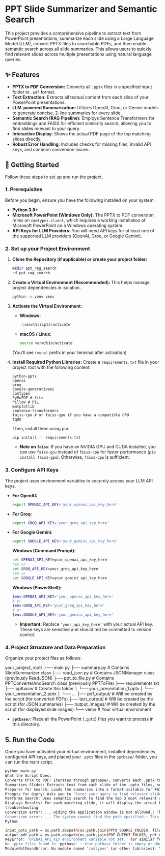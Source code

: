 # PPT Slide Summarizer and Semantic Search

This project provides a comprehensive pipeline to extract text from PowerPoint presentations, summarize each slide using a Large Language Model (LLM), convert PPTX files to searchable PDFs, and then enable semantic search across all slide summaries. This allows users to quickly find relevant slides across multiple presentations using natural language queries.

## ✨ Features

* **PPTX to PDF Conversion:** Converts all `.pptx` files in a specified input folder to `.pdf` format.
* **Text Extraction:** Extracts all textual content from each slide of your PowerPoint presentations.
* **LLM-powered Summarization:** Utilizes OpenAI, Groq, or Gemini models to generate concise, 2-line summaries for every slide.
* **Semantic Search (RAG Pipeline):** Employs Sentence Transformers for embeddings and FAISS for efficient similarity search, allowing you to find slides relevant to your query.
* **Interactive Display:** Shows the actual PDF page of the top matching slides directly.
* **Robust Error Handling:** Includes checks for missing files, invalid API keys, and common conversion issues.

## 🚀 Getting Started

Follow these steps to set up and run the project.

### 1. Prerequisites

Before you begin, ensure you have the following installed on your system:

* **Python 3.8+**
* **Microsoft PowerPoint (Windows Only):** The PPTX to PDF conversion relies on `comtypes.client`, which requires a working installation of Microsoft PowerPoint on a Windows operating system.
* **API Keys for LLM Providers:** You will need API keys for at least one of the supported LLM providers (OpenAI, Groq, or Google Gemini).

### 2. Set up your Project Environment

1.  **Clone the Repository (if applicable) or create your project folder:**
    ```bash
    mkdir ppt_rag_search
    cd ppt_rag_search
    ```

2.  **Create a Virtual Environment (Recommended):**
    This helps manage project dependencies in isolation.
    ```bash
    python -m venv venv
    ```

3.  **Activate the Virtual Environment:**
    * **Windows:**
        ```bash
        .\venv\Scripts\activate
        ```
    * **macOS / Linux:**
        ```bash
        source venv/bin/activate
        ```
    (You'll see `(venv)` prefix in your terminal after activation)

4.  **Install Required Python Libraries:**
    Create a `requirements.txt` file in your project root with the following content:

    ```
    python-pptx
    openai
    groq
    google-generativeai
    comtypes
    PyMuPDF # fitz
    Pillow # PIL
    matplotlib
    sentence-transformers
    faiss-cpu # or faiss-gpu if you have a compatible GPU
    tqdm
    ```

    Then, install them using pip:
    ```bash
    pip install -r requirements.txt
    ```
    * **Note on `faiss`:** If you have an NVIDIA GPU and CUDA installed, you can use `faiss-gpu` instead of `faiss-cpu` for faster performance (`pip install faiss-gpu`). Otherwise, `faiss-cpu` is sufficient.

### 3. Configure API Keys

The project uses environment variables to securely access your LLM API keys.

* **For OpenAI:**
    ```bash
    export OPENAI_API_KEY='your_openai_api_key_here'
    ```
* **For Groq:**
    ```bash
    export GROQ_API_KEY='your_groq_api_key_here'
    ```
* **For Google Gemini:**
    ```bash
    export GOOGLE_API_KEY='your_gemini_api_key_here'
    ```
    **Windows (Command Prompt):**
    ```cmd
    set OPENAI_API_KEY=your_openai_api_key_here
    rem or
    set GROQ_API_KEY=your_groq_api_key_here
    rem or
    set GOOGLE_API_KEY=your_gemini_api_key_here
    ```
    **Windows (PowerShell):**
    ```powershell
    $env:OPENAI_API_KEY='your_openai_api_key_here'
    # or
    $env:GROQ_API_KEY='your_groq_api_key_here'
    # or
    $env:GOOGLE_API_KEY='your_gemini_api_key_here'
    ```
    * **Important:** Replace `'your_api_key_here'` with your actual API key. These keys are sensitive and should not be committed to version control.

### 4. Project Structure and Data Preparation

Organize your project files as follows:

your_project_root/
├── main.py
├── summary.py            # Contains SlideSummarizer class
├── read_json.py          # Contains JSONManager class (previously ReadJSON)
├── ppt_to_file.py        # Contains PPTConverterAndSearch class (previously PPTToFile)
├── requirements.txt
├── pptbase/              # Create this folder
│   └── your_presentation_1.pptx
│   └── your_presentation_2.pptx
│   └── ...
├── pdf_output/           # Will be created by the script (for converted PDFs)
├── text_output/          # Will be created by the script (for JSON summaries)
├── output_images/        # Will be created by the script (for displayed slide images)
└── venv/                 # Your virtual environment


* **`pptbase/`**: Place all the PowerPoint (`.pptx`) files you want to process in this directory.

## 5. Run the Code

Once you have activated your virtual environment, installed dependencies, configured API keys, and placed your `.pptx` files in the `pptbase/` folder, you can run the main script.

```bash
python main.py
What the Script Does:
Converts PPTX to PDF: Iterates through pptbase/, converts each .pptx to .pdf and saves them in pdf_output/.
Summarizes Slides: Extracts text from each slide of the .pptx files, sends the text to your chosen LLM (OpenAI, Groq, or Gemini) for a 2-line summary, and saves all summaries to text_output/slide_summaries.json.
Prepares for Search: Loads the summaries into a format suitable for FAISS.
Prompts for Query: Asks you to "Enter your query to find relevant slides:".
Performs Search: Uses semantic search to find the top 3 most relevant slides based on your query.
Displays Results: For each matching slide, it will display the actual PDF page using matplotlib.
troubleshooting
Conversion error: ... Hiding the application window is not allowed.: This means your PowerPoint installation doesn't allow invisible automation. Fix: In ppt_to_file.py, change powerpoint.Visible = 0 to powerpoint.Visible = 1 within the convert_pptx_to_pdf method. You will see PowerPoint windows pop up during conversion.
Conversion error: ... The system cannot find the path specified.: This indicates PowerPoint can't locate the PPTX file. Fix: In main.py, ensure you are passing absolute paths for input_pptx_path and output_pdf_path to the convert_pptx_to_pdf method:
Python

input_pptx_path = os.path.abspath(os.path.join(PPTX_SOURCE_FOLDER, file))
output_pdf_path = os.path.abspath(os.path.join(PDF_OUTPUT_FOLDER, pdf_name))
KeyError: 'OPENAI_API_KEY environment variable not set.' (or similar for Groq/Gemini): You haven't set your API key environment variable correctly. Fix: Go back to "3. Configure API Keys" and ensure the export or set command was executed in your current terminal session before running main.py.
No .pptx files found in 'pptbase'.: Your pptbase folder is empty or doesn't exist. Fix: Create the pptbase folder and place your .pptx files inside it.
ModuleNotFoundError: No module named 'comtypes' (or other libraries): You haven't installed all necessary libraries. Fix: Make sure you have activated your virtual environment and run pip install -r requirements.txt.